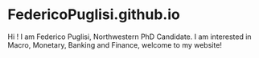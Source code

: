 # FedericoPuglisi.github.io
Hi ! I am Federico Puglisi, Northwestern PhD Candidate. I am interested in Macro, Monetary, Banking and Finance, welcome to my website!

